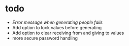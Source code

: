 # todo

- *Error message when generating people fails*
- Add option to lock values before generating
- Add option to clear receiving from and giving to values
- more secure password handling